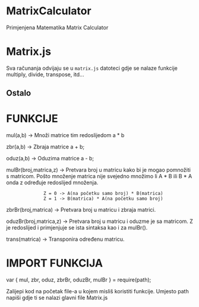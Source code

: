 # MatrixCalculator
Primjenjena Matematika Matrix Calculator

# Matrix.js
Sva računanja odvijaju se u `matrix.js` datoteci gdje se nalaze funkcije multiply, divide, transpose, itd...

## Ostalo
# FUNKCIJE

mul(a,b) -> Množi matrice tim redoslijedom a * b

zbr(a,b) -> Zbraja matrice a + b;

oduz(a,b) -> Oduzima matrice a - b;

mulBr(broj,matrica,z) -> Pretvara broj u matricu kako bi je mogao pomnožiti s matricom. Pošto množenje matrica nije svejedno množimo li A * B ili B * A onda z određuje redoslijed množenja.
```
              Z = 0 -> A(na početku samo broj) * B(matrica)
              Z = 1 -> B(matrica) * A(na početku samo broj)
```
zbrBr(broj,matrica) -> Pretvara broj u matricu i zbraja matrici.

oduzBr(broj,matrica,z) -> Pretvara broj u matricu i oduzme je sa matricom. Z je redoslijed i primjenjuje se ista sintaksa kao i za mulBr().

trans(matrica) -> Transponira određenu matricu.

# IMPORT FUNKCIJA

var { mul, zbr, oduz, zbrBr, oduzBr, mulBr } = require(path);


Zalijepi kod na početak file-a u kojem misliš koristiti funkcije. Umjesto path napiši gdje ti se nalazi glavni file Matrix.js
